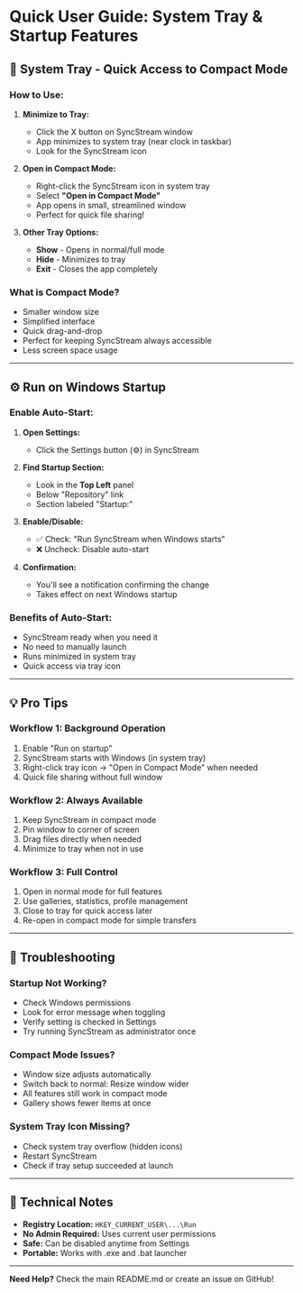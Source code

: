 # Quick User Guide: System Tray & Startup Features

## 🎯 System Tray - Quick Access to Compact Mode

### How to Use:

1. **Minimize to Tray:**

   - Click the X button on SyncStream window
   - App minimizes to system tray (near clock in taskbar)
   - Look for the SyncStream icon

2. **Open in Compact Mode:**

   - Right-click the SyncStream icon in system tray
   - Select **"Open in Compact Mode"**
   - App opens in small, streamlined window
   - Perfect for quick file sharing!

3. **Other Tray Options:**
   - **Show** - Opens in normal/full mode
   - **Hide** - Minimizes to tray
   - **Exit** - Closes the app completely

### What is Compact Mode?

- Smaller window size
- Simplified interface
- Quick drag-and-drop
- Perfect for keeping SyncStream always accessible
- Less screen space usage

---

## ⚙️ Run on Windows Startup

### Enable Auto-Start:

1. **Open Settings:**

   - Click the Settings button (⚙️) in SyncStream

2. **Find Startup Section:**

   - Look in the **Top Left** panel
   - Below "Repository" link
   - Section labeled "Startup:"

3. **Enable/Disable:**

   - ✅ Check: "Run SyncStream when Windows starts"
   - ❌ Uncheck: Disable auto-start

4. **Confirmation:**
   - You'll see a notification confirming the change
   - Takes effect on next Windows startup

### Benefits of Auto-Start:

- SyncStream ready when you need it
- No need to manually launch
- Runs minimized in system tray
- Quick access via tray icon

---

## 💡 Pro Tips

### Workflow 1: Background Operation

1. Enable "Run on startup"
2. SyncStream starts with Windows (in system tray)
3. Right-click tray icon → "Open in Compact Mode" when needed
4. Quick file sharing without full window

### Workflow 2: Always Available

1. Keep SyncStream in compact mode
2. Pin window to corner of screen
3. Drag files directly when needed
4. Minimize to tray when not in use

### Workflow 3: Full Control

1. Open in normal mode for full features
2. Use galleries, statistics, profile management
3. Close to tray for quick access later
4. Re-open in compact mode for simple transfers

---

## 🔧 Troubleshooting

### Startup Not Working?

- Check Windows permissions
- Look for error message when toggling
- Verify setting is checked in Settings
- Try running SyncStream as administrator once

### Compact Mode Issues?

- Window size adjusts automatically
- Switch back to normal: Resize window wider
- All features still work in compact mode
- Gallery shows fewer items at once

### System Tray Icon Missing?

- Check system tray overflow (hidden icons)
- Restart SyncStream
- Check if tray setup succeeded at launch

---

## 📝 Technical Notes

- **Registry Location:** `HKEY_CURRENT_USER\...\Run`
- **No Admin Required:** Uses current user permissions
- **Safe:** Can be disabled anytime from Settings
- **Portable:** Works with .exe and .bat launcher

---

**Need Help?** Check the main README.md or create an issue on GitHub!
